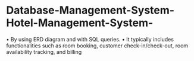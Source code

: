 # Database-Management-System-Hotel-Management-System-
• By using ERD diagram and with SQL queries. • It typically includes functionalities such as room booking, customer check-in/check-out, room availability tracking, and billing
